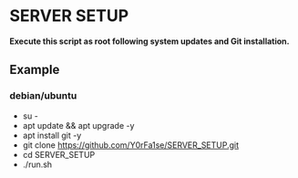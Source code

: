 # SERVER SETUP

**Execute this script as root following system updates and Git installation.**

## Example

### debian/ubuntu
- su \-
- apt update && apt upgrade -y
- apt install git -y
- git clone https://github.com/Y0rFa1se/SERVER_SETUP.git
- cd SERVER_SETUP
- ./run.sh
